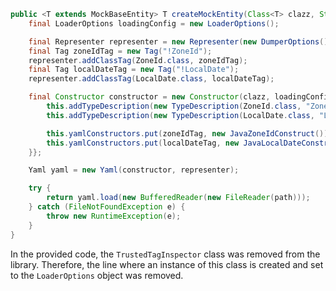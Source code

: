 ```java
public <T extends MockBaseEntity> T createMockEntity(Class<T> clazz, String path) {
    final LoaderOptions loadingConfig = new LoaderOptions();

    final Representer representer = new Representer(new DumperOptions());
    final Tag zoneIdTag = new Tag("!ZoneId");
    representer.addClassTag(ZoneId.class, zoneIdTag);
    final Tag localDateTag = new Tag("!LocalDate");
    representer.addClassTag(LocalDate.class, localDateTag);

    final Constructor constructor = new Constructor(clazz, loadingConfig) {{
        this.addTypeDescription(new TypeDescription(ZoneId.class, "ZoneId"));
        this.addTypeDescription(new TypeDescription(LocalDate.class, "LocalDate"));

        this.yamlConstructors.put(zoneIdTag, new JavaZoneIdConstruct());
        this.yamlConstructors.put(localDateTag, new JavaLocalDateConstruct());
    }};

    Yaml yaml = new Yaml(constructor, representer);

    try {
        return yaml.load(new BufferedReader(new FileReader(path)));
    } catch (FileNotFoundException e) {
        throw new RuntimeException(e);
    }
}
```
In the provided code, the `TrustedTagInspector` class was removed from the library. Therefore, the line where an instance of this class is created and set to the `LoaderOptions` object was removed.